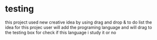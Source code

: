 # testing
this project used new creative idea  by  using drag and drop &amp; to do list 
the idea for this projec user will add the programing language and will drag to the testing box for check if this language i study it or no 
